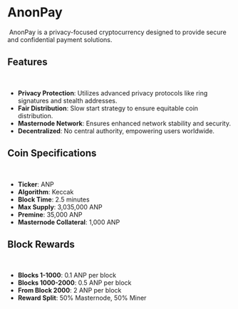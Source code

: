 # AnonPay
﻿
AnonPay is a privacy-focused cryptocurrency designed to provide secure and confidential payment solutions.
﻿
## Features
﻿
- **Privacy Protection**: Utilizes advanced privacy protocols like ring signatures and stealth addresses.
- **Fair Distribution**: Slow start strategy to ensure equitable coin distribution.
- **Masternode Network**: Ensures enhanced network stability and security.
- **Decentralized**: No central authority, empowering users worldwide.
﻿
## Coin Specifications
﻿
- **Ticker**: ANP
- **Algorithm**: Keccak
- **Block Time**: 2.5 minutes
- **Max Supply**: 3,035,000 ANP
- **Premine**: 35,000 ANP
- **Masternode Collateral**: 1,000 ANP
﻿
## Block Rewards
﻿
- **Blocks 1-1000**: 0.1 ANP per block
- **Blocks 1000-2000**: 0.5 ANP per block
- **From Block 2000**: 2 ANP per block
- **Reward Split**: 50% Masternode, 50% Miner
﻿
